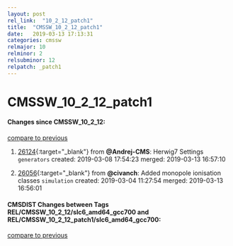 ```yaml
---
layout: post
rel_link:  "10_2_12_patch1"
title:  "CMSSW_10_2_12_patch1"
date:   2019-03-13 17:13:31
categories: cmssw
relmajor: 10
relminor: 2
relsubminor: 12
relpatch: _patch1
---
```


# CMSSW_10_2_12_patch1
#### Changes since CMSSW_10_2_12:
[compare to previous](https://github.com/cms-sw/cmssw/compare/CMSSW_10_2_12...CMSSW_10_2_12_patch1)



1. [26124](http://github.com/cms-sw/cmssw/pull/26124){:target="_blank"}  from **@Andrej-CMS**: Herwig7 Settings `generators`  created: 2019-03-08 17:54:23 merged: 2019-03-13 16:57:10



2. [26056](http://github.com/cms-sw/cmssw/pull/26056){:target="_blank"}  from **@civanch**: Added monopole ionisation classes  `simulation`  created: 2019-03-04 11:27:54 merged: 2019-03-13 16:56:01



#### CMSDIST Changes between Tags REL/CMSSW_10_2_12/slc6_amd64_gcc700 and REL/CMSSW_10_2_12_patch1/slc6_amd64_gcc700:
[compare to previous](https://github.com/cms-sw/cmsdist/compare/REL/CMSSW_10_2_12/slc6_amd64_gcc700...REL/CMSSW_10_2_12_patch1/slc6_amd64_gcc700)


